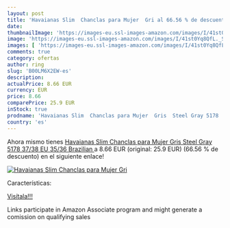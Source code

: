 ```yaml
---
layout: post
title: 'Havaianas Slim  Chanclas para Mujer  Gri al 66.56 % de descuento'
date: 
thumbnailImage: 'https://images-eu.ssl-images-amazon.com/images/I/41st0Yq8QfL._SL200_.jpg'
image: 'https://images-eu.ssl-images-amazon.com/images/I/41st0Yq8QfL._SL200_.jpg'
images: [ 'https://images-eu.ssl-images-amazon.com/images/I/41st0Yq8QfL._SL200_.jpg' ]
comments: true
category: ofertas
author: ring
slug: 'B00LM6X2EW-es'
description:
actualPrice: 8.66 EUR
currency: EUR
price: 8.66
comparePrice: 25.9 EUR
inStock: true
prodname: 'Havaianas Slim  Chanclas para Mujer  Gris  Steel Gray 5178   37/38 EU  35/36 Brazilian '
country: 'es'
---
```


Ahora mismo tienes [Havaianas Slim  Chanclas para Mujer  Gris  Steel Gray 5178   37/38 EU  35/36 Brazilian ](https://www.amazon.es/dp/B00LM6X2EW/?tag=tolees-21) a 8.66 EUR (original: 25.9 EUR) (66.56 %  de descuento) en el siguiente enlace!

[![Havaianas Slim  Chanclas para Mujer  Gri](https://images-eu.ssl-images-amazon.com/images/I/41st0Yq8QfL._SL200_.jpg)](https://www.amazon.es/dp/B00LM6X2EW/?tag=tolees-21)

Características:


[Visítala!!!](https://www.amazon.es/dp/B00LM6X2EW/?tag=tolees-21)

Links participate in Amazon Associate program and might generate a comission on qualifying sales
